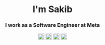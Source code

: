 <h1 align="center">I'm Sakib</h1>
<h3 align="center">I work as a Software Engineer at Meta</h3>
<p align="center">
<a href="https://twitter.com/sakibool" target="blank"><img align="center" src="https://cdn.jsdelivr.net/npm/simple-icons@3.0.1/icons/twitter.svg" alt="sakibool" height="20" width="20" /></a>
<a href="https://linkedin.com/in/sakibulmowla" target="blank"><img align="center" src="https://cdn.jsdelivr.net/npm/simple-icons@3.0.1/icons/linkedin.svg" alt="sakibulmowla" height="20" width="20" /></a>
<a href="https://fb.com/sakibulmowlajesi" target="blank"><img align="center" src="https://cdn.jsdelivr.net/npm/simple-icons@3.0.1/icons/facebook.svg" alt="sakibulmowlajesi" height="20" width="20" /></a>
<a href="https://instagram.com/sakibool" target="blank"><img align="center" src="https://cdn.jsdelivr.net/npm/simple-icons@3.0.1/icons/instagram.svg" alt="sakibool" height="20" width="20" /></a>
</p>
